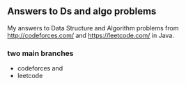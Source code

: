 ## Answers to Ds and algo problems
My answers to Data Structure and Algorithm problems from http://codeforces.com/ and https://leetcode.com/ in Java.

### two main branches
- codeforces and 
- leetcode
